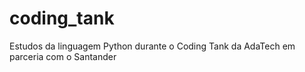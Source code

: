 # coding_tank
Estudos da linguagem Python durante o Coding Tank da AdaTech em parceria com o Santander
